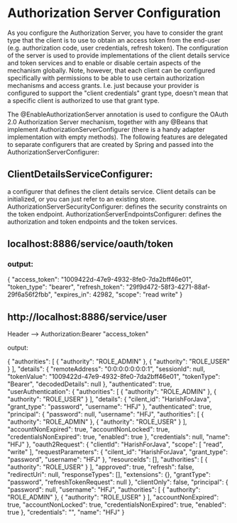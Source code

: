 # Authorization Server Configuration

As you configure the Authorization Server, you have to consider the grant type that the client is to use to obtain an access token from the end-user (e.g. authorization code, user credentials, refresh token). The configuration of the server is used to provide implementations of the client details service and token services and to enable or disable certain aspects of the mechanism globally. Note, however, that each client can be configured specifically with permissions to be able to use certain authorization mechanisms and access grants. I.e. just because your provider is configured to support the "client credentials" grant type, doesn't mean that a specific client is authorized to use that grant type.

The @EnableAuthorizationServer annotation is used to configure the OAuth 2.0 Authorization Server mechanism, together with any @Beans that implement AuthorizationServerConfigurer (there is a handy adapter implementation with empty methods). The following features are delegated to separate configurers that are created by Spring and passed into the AuthorizationServerConfigurer:

## ClientDetailsServiceConfigurer: 

a configurer that defines the client details service. Client details can be initialized, or you can just refer to an existing store.
AuthorizationServerSecurityConfigurer: defines the security constraints on the token endpoint.
AuthorizationServerEndpointsConfigurer: defines the authorization and token endpoints and the token services.


## localhost:8886/service/oauth/token

###  output:

{
    "access_token": "1009422d-47e9-4932-8fe0-7da2bff46e01",
    "token_type": "bearer",
    "refresh_token": "29f9d472-58f3-4271-88af-29f6a56f2fbb",
    "expires_in": 42982,
    "scope": "read write"
}

## http://localhost:8886/service/user

Header --> Authorization:Bearer "access_token"

output:

{
    "authorities": [
        {
            "authority": "ROLE_ADMIN"
        },
        {
            "authority": "ROLE_USER"
        }
    ],
    "details": {
        "remoteAddress": "0:0:0:0:0:0:0:1",
        "sessionId": null,
        "tokenValue": "1009422d-47e9-4932-8fe0-7da2bff46e01",
        "tokenType": "Bearer",
        "decodedDetails": null
    },
    "authenticated": true,
    "userAuthentication": {
        "authorities": [
            {
                "authority": "ROLE_ADMIN"
            },
            {
                "authority": "ROLE_USER"
            }
        ],
        "details": {
            "cilent_id": "HarishForJava",
            "grant_type": "password",
            "username": "HFJ"
        },
        "authenticated": true,
        "principal": {
            "password": null,
            "username": "HFJ",
            "authorities": [
                {
                    "authority": "ROLE_ADMIN"
                },
                {
                    "authority": "ROLE_USER"
                }
            ],
            "accountNonExpired": true,
            "accountNonLocked": true,
            "credentialsNonExpired": true,
            "enabled": true
        },
        "credentials": null,
        "name": "HFJ"
    },
    "oauth2Request": {
        "clientId": "HarishForJava",
        "scope": [
            "read",
            "write"
        ],
        "requestParameters": {
            "cilent_id": "HarishForJava",
            "grant_type": "password",
            "username": "HFJ"
        },
        "resourceIds": [],
        "authorities": [
            {
                "authority": "ROLE_USER"
            }
        ],
        "approved": true,
        "refresh": false,
        "redirectUri": null,
        "responseTypes": [],
        "extensions": {},
        "grantType": "password",
        "refreshTokenRequest": null
    },
    "clientOnly": false,
    "principal": {
        "password": null,
        "username": "HFJ",
        "authorities": [
            {
                "authority": "ROLE_ADMIN"
            },
            {
                "authority": "ROLE_USER"
            }
        ],
        "accountNonExpired": true,
        "accountNonLocked": true,
        "credentialsNonExpired": true,
        "enabled": true
    },
    "credentials": "",
    "name": "HFJ"
}